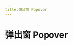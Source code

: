 ```yaml
---
title:弹出窗 Popover
---
```


# 弹出窗 Popover

<ClientOnly>
  <popover-demo></popover-demo>
</ClientOnly>